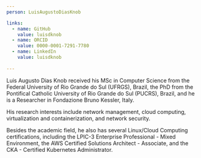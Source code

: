 ```yaml
---
person: LuisAugustoDiasKnob

links:
  - name: GitHub
    value: luisdknob
  - name: ORCID
    value: 0000-0001-7291-7780
  - name: LinkedIn
    value: luisdknob
    
---
```


Luis Augusto Dias Knob received his MSc in Computer Science from the Federal University of Rio Grande do Sul (UFRGS), Brazil, the PhD from the Pontifical Catholic University of Rio Grande do Sul (PUCRS), Brazil, and he is a Researcher in Fondazione Bruno Kessler, Italy.

His research interests include network management, cloud computing, virtualization and containerization, and network security.

Besides the academic field, he also has several Linux/Cloud Computing certifications, including the LPIC-3 Enterprise Professional - Mixed Environment, the AWS Certified Solutions Architect - Associate, and the CKA - Certified Kubernetes Administrator.
